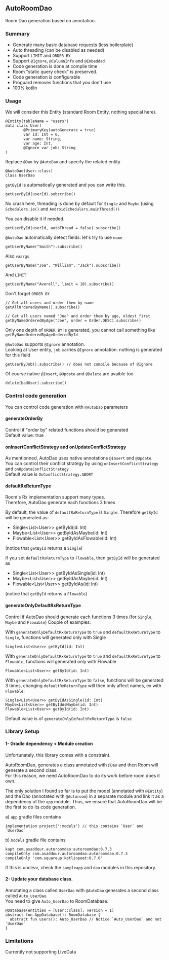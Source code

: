 ## AutoRoomDao

Room Dao generation based on annotation.

### Summary 
- Generate many basic database requests (less boilerplate)
- Auto threading (can be disabled as needed)
- Support `LIMIT` and `ORDER BY`
- Support `@Ignore`, `@ColumnInfo` and `@Embedded`
- Code generation is done at compile time
- Room "static query check" is preserved.
- Code generation is configurable
- Proguard removes functions that you don't use
- 100% kotlin

### Usage
We will consider this Entity (standard Room Entity, nothing special here).

```
@Entity(tableName = "users")
data class User(
        @PrimaryKey(autoGenerate = true)
        var id: Int = 0,
        var name: String,
        var age: Int,
        @Ignore var job: String
)
```

Replace `@Dao` by `@AutoDao` and specify the related entity
```
@AutoDao(User::class)
class UserDao
```

`getById` is automatically generated and you can write this.

```
getUserById(userId).subscribe()
```

No crash here, threading is done by default for `Single` and `Maybe` (using `Schedulers.io()` and `AndroidSchedulers.mainThread())`  

You can disable it if needed.

```
getUserById(userId, autoThread = false).subscribe()
```
 
`@AutoDao` automatically detect fields: let's try to use `name`  
```
getUserByName("Smith").subscribe()
```

Also `vaargs`
```
getUserByName("Joe", "William", "Jack").subscribe()
```

And `LIMIT`
```
getUserByName("Averell", limit = 10).subscribe()
```

Don't forget `ORDER BY`  

```
// Get all users and order them by name
getAllOrderedByName().subscribe()
  
// Get all users named "Joe" and order them by age, oldest first
getByNameOrderedByAge("Joe", order = Order.DESC).subscribe()
```

Only one depth of `ORDER BY` is generated, you cannot call something like `getByNameOrderedByAgeOrderedById`  

`@AutoDao` supports `@Ignore` annotation.  
Looking at User entity, `job` carries `@Ignore` annotation:  nothing is generated for this field  

```
getUserByJob().subscribe() // does not compile because of @Ignore
```

Of course native `@Insert`, `@Update` and `@Delete` are avaible too
```
delete(badUser).subscribe()
```

### Control code generation
You can control code generation with `@AutoDao` parameters
 
#### generateOrderBy
Control if "order by" related functions should be generated  
Default value: true

#### onInsertConflictStrategy and onUpdateConflictStrategy

As mentionned, AutoDao uses native annotations `@Insert` and `@Update`.  
You can control their conflict strategy by using `onInsertConflictStrategy` and `onUpdateConflictStrategy`  
Default value is `OnConflictStrategy.ABORT`


#### defaultRxReturnType
Room's Rx implementation support many types.  
Therefore, AutoDao generate each functions 3 times  

By default, the value of `defaultRxReturnType` is `Single`. Therefore `getById` will be generated as: 
- Single\<List\<User>> getById(id: Int)
- Maybe\<List\<User>> getByIdAsMaybe(id: Int)
- Flowable\<List\<User>> getByIdAsFlowable(id: Int)  

(notice that `getById` returns a `Single`)
  
If you set `defaultRxReturnType` to `Flowable`, then `getById` will be generated as
- Single\<List\<User>> getByIdAsSingle(id: Int)
- Maybe\<List\<User>> getByIdAsMaybe(id: Int)
- Flowable\<List\<User>> getByIdAs(id: Int) 

(notice that `getById` returns a `Flowable`)

   
#### generateOnlyDefaultRxReturnType

Control if AutoDao should generate each functions 3 times (for `Single`, `Maybe` and `Flowable`)
Couple of examples:

With `generateOnlyDefaultRxReturnType` to `true` and `defaultRxReturnType` to `Single`, functions will generated only with Single
```
Single<List<User>> getById(id: Int)
```
 
With `generateOnlyDefaultRxReturnType` to `true` and `defaultRxReturnType` to `Flowable`, functions will generated only with Flowable
```
Flowable<List<User>> getById(id: Int)
```

With `generateOnlyDefaultRxReturnType` to `false`, functions will be generated 3 times, changing `defaultRxReturnType` will then only affect names, ex with `Flowable`:
```
Single<List<User>> getByIdAsSingle(id: Int)
Maybe<List<User>> getByIdAsMaybe(id: Int)
Flowable<List<User>> getById(id: Int)
``` 

Default value is of `generateOnlyDefaultRxReturnType` is `false`



### Library Setup

#### 1- Gradle dependency + Module creation

Unfortunately, this library comes with a constraint.  

AutoRoomDao, generates a class annotated with `@Dao` and then Room will generate a second class.  
For this reason, we need AutoRoomDao to do its work before room does it own.  

The only solution I found so far is to put the model (annotated with `@Entity`) and the Dao (annotated with `@Autoroom`) in a separate module and link it as a dependency of the `app` module. Thus, we ensure that AutoRoomDao will be the first to do its code generation.  

a) `app` gradle files contains 
```
implementation project(":models") // this contains `User` and `UserDao`
```  

b) `models` gradle file contains  
```
kapt com.asaddour.autoroomdao:autoroomdao:0.7.3
compileOnly com.asaddour.autoroomdao:autoroomdao:0.7.3
compileOnly 'com.squareup:kotlinpoet:0.7.0'
```

If this is unclear, check the `sampleapp` and `dao` modules in this repository.

#### 2- Update your database class.

Annotating a class called `UserDao` with `@AutoDao` generates a second class called `Auto_UserDao`.  
You need to give `Auto_UserDao` to RoomDatabase.
```
@Database(entities = [User::class], version = 1)
abstract fun AppDatabase(): RoomDatabase {
  abstract fun users(): Auto_UserDao // Notice `Auto_UserDao` and not `UserDao`
}
```

### Limitations
Currently not supporting LiveData
